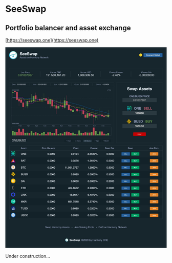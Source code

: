 # SeeSwap
## Portfolio balancer and asset exchange

[https://seeswap.one](https://seeswap.one)

![Screenshot1](media/seeswap.jpg)

Under construction...
